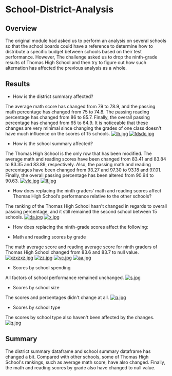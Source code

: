 # School-District-Analysis

## Overview

The original module had asked us to perform an analysis on several schools so that the school boards could have a reference to determine how to distribute a specific budget between schools based on their test performance. However, The challenge asked us to drop the ninth-grade results of Thomas High School and then try to figure out how such alternation has affected the previous analysis as a whole.

## Results

* How is the district summary affected?

The average math score has changed from 79 to 78.9, and the passing math percentage has changed from 75 to 74.8. The passing reading percentage has changed from 86 to 85.7. Finally, the overall passing percentage has changed from 65 to 64.9. It is noticeable that these changes are very minimal since changing the grades of one class doesn't have much influence on the scores of 15 schools. [![lh.jpg](https://i.postimg.cc/G3DsmYSt/lh.jpg)](https://postimg.cc/LhHsyqSF) [![fdsdc.jpg](https://i.postimg.cc/KcCr9xCk/fdsdc.jpg)](https://postimg.cc/RqQHh5S4)

* How is the school summary affected?

The Thomas High School is the only row that has been modified. The average math and reading scores have been changed from 83.41 and 83.84 to 83.35 and 83.89, respectively. Also, the passing math and reading percentages have been changed from 93.27 and 97.30 to 93.18 and 97.01. Finally, the overall passing percentage has been altered from 90.94 to 90.63. [![vlc.jpg](https://i.postimg.cc/PfbV8LCf/vlc.jpg)](https://postimg.cc/LhX3c8kG) [![lf.jpg](https://i.postimg.cc/yYZdPHzN/lf.jpg)](https://postimg.cc/D87nvR0V)

* How does replacing the ninth graders’ math and reading scores affect Thomas High School’s performance relative to the other schools? 

The ranking of the Thomas High School hasn't changed in regards to overall passing percentage, and it still remained the second school between 15 schools. [![da.jpg](https://i.postimg.cc/XqCtm33j/da.jpg)](https://postimg.cc/D47C498H) [![x.jpg](https://i.postimg.cc/t4sKKh5R/x.jpg)](https://postimg.cc/cvNkYt2P)

* How does replacing the ninth-grade scores affect the following:

* Math and reading scores by grade

The math average score and reading average score for ninth graders of Thomas High School changed from 83.6 and 83.7 to null value. [![xzxzxz.jpg](https://i.postimg.cc/3wLcSWM5/xzxzxz.jpg)](https://postimg.cc/Jykxtr4P) [![zz.jpg](https://i.postimg.cc/Jhdp3gJR/zz.jpg)](https://postimg.cc/06DGPVc4) [![vc.jpg](https://i.postimg.cc/v85vDDPY/vc.jpg)](https://postimg.cc/4nNcS4kq) [![aa.jpg](https://i.postimg.cc/CLFb17B7/aa.jpg)](https://postimg.cc/V5VJZjF0)

* Scores by school spending

All factors of school performance remained unchanged.
[![s.jpg](https://i.postimg.cc/PqztPW8b/s.jpg)](https://postimg.cc/mckxnFjh)


* Scores by school size

The scores and percentages didn't change at all. [![q.jpg](https://i.postimg.cc/qBndRXVN/q.jpg)](https://postimg.cc/9zWkg9f2)

* Scores by school type

The scores by school type also haven't been affected by the changes. [![q.jpg](https://i.postimg.cc/xjGFhsV3/q.jpg)](https://postimg.cc/dD1BTj1h)

## Summary

The district summary dataframe and school summary dataframe has changed a bit. Compared with other schools, some of Thomas High School's rankings, such as average math score, have also changed. Finally, the math and reading scores by grade also have changed to null value.


